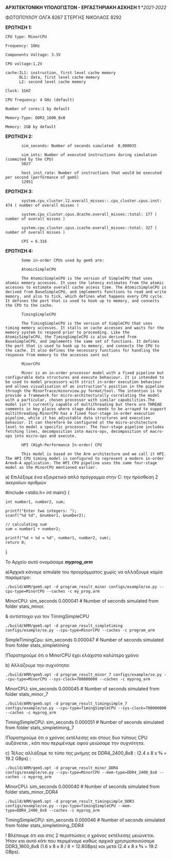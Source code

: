  **ΑΡΧΙΤΕΚΤΟΝΙΚΗ ΥΠΟΛΟΓΙΣΤΩΝ - ΕΡΓΑΣΤΗΡΙΑΚΗ ΑΣΚΗΣΗ 1**
            **2021-2022* 
 
 ΦΩΤΟΠΟΥΛΟΥ ΟΛΓΑ   8267
 ΣΤΕΡΓΗΣ ΝΙΚΟΛΑΟΣ 8292
 
 
 **ΕΡΩΤΗΣΗ 1:**

    CPU type: MinorCPU

    Frequency: 1GHz

    Components Voltage: 3.3V

    CPU voltage:1,2V

    cache:IL1: instruction, first level cache memory 
          DL1: data, first level cache memory
          L2: second level cache memory 
          
    Clock: 1GHZ
    
    CPU frequency: 4 GHz (default)

    Number of cores:1 by default

    Memory-Type: DDR3_1600_8x8

    Memory: 2GB by default

**ΕΡΩΤΗΣΗ 2:**

           sim_seconds: Number of seconds simulated  0,000035                                                                                                    

           sim_ints: Number of executed instructions during simulation (commited by the CPU) 
           5027

           host_inst_rate: Number of instructions that would be executed per second (performance of gem5)
           12951

**ΕΡΩΤΗΣΗ 3:** 

           system.cpu_cluster.l2.overall_misses::.cpu_cluster.cpus.inst: 474 ( number of overall misses )

           system.cpu_cluster.cpus.dcache.overall_misses::total: 177 ( number of overall misses )

           system.cpu_cluster.cpus.icache.overall_misses::total: 327 ( number of overall misses )

           CPI = 6.316

**ΕΡΩΤΗΣΗ 4:**

           Some in-order CPUs used by gem5 are:

           AtomicSimpleCPU

           The AtomicSimpleCPU is the version of SimpleCPU that uses atomic memory accesses. It uses the latency estimates from the atomic accesses to estimate overall cache access time. The AtomicSimpleCPU is derived from BaseSimpleCPU, and implements functions to read and write memory, and also to tick, which defines what happens every CPU cycle. It defines the port that is used to hook up to memory, and connects the CPU to the cache.

           TimingSimpleCPU

           The TimingSimpleCPU is the version of SimpleCPU that uses timing memory accesses. It stalls on cache accesses and waits for the memory system to respond prior to proceeding. Like the AtomicSimpleCPU, the TimingSimpleCPU is also derived from BaseSimpleCPU, and implements the same set of functions. It defines the port that is used to hook up to memory, and connects the CPU to the cache. It also defines the necessary functions for handling the response from memory to the accesses sent out

           MinorCPU

           Minor is an in-order processor model with a fixed pipeline but configurable data structures and execute behaviour. It is intended to be used to model processors with strict in-order execution behaviour and allows visualisation of an instruction’s position in the pipeline through the MinorTrace/minorview.py format/tool. The intention is to provide a framework for micro-architecturally correlating the model with a particular, chosen processor with similar capabilities.The model isn't currently capable of multithreading but there are THREAD comments in key places where stage data needs to be arrayed to support multithreading.MinorCPU has a fixed four-stage in-order execution pipeline, while it has adjustable data structures and execution behavior. It can therefore be configured at the micro-architecture level to model a specific processor. The four-stage pipeline includes fetching lines, decomposition into macro-ops, decomposition of macro-ops into micro-ops and execute.

           HPI (High-Performance In-order) CPU

           This model is based on the Arm architecture and we call it HPI. The HPI CPU timing model is configured to represent a modern in-order Armv8-A application. The HPI CPU pipeline uses the same four-stage model as the MinorCPU mentioned earlier.


a) Επιλέξαμε ένα εξαιρετικά απλό πρόγραμμα στην C: την πρόσθεση 2 ακεραίων αριθμών 

#include <stdio.h>
int main() {    

    int number1, number2, sum;
    
    printf("Enter two integers: ");
    scanf("%d %d", &number1, &number2);

    // calculating sum
    sum = number1 + number2;      
    
    printf("%d + %d = %d", number1, number2, sum);
    return 0;
}

Το Αρχείο αυτό ονομάσαμε _**myprog_arm**_ 

a)Αρχικά κάναμε simulate του προγράμματος χωρίς να αλλάξουμε καμία παράμετρο:

    ./build/ARM/gem5.opt -d program_result_minor configs/example/se.py --cpu-type=MinorCPU --caches -c my_prog.arm  

MinorCPU: sim_seconds 0.000041 # Number of seconds simulated from folder stats_minor.

& αντίστοιχα για τον TimingSimpleCPU 

    ./build/ARM/gem5.opt -d program_result_simpletiming configs/example/se.py --cpu-type=MinorCPU --caches -c program_arm

SimpleTimingCpu: sim_seconds 0.000047 # Number of seconds simulated from folder stats_simpletiming 

!Παρατηρούμε ότι ο ΜinorCPU έχει ελάχιστα καλύτερο χρόνο


b) Αλλάζουμε την συχνότητα: 

    ./build/ARM/gem5.opt -d program_result_minor_7 configs/example/se.py --cpu-type=MinorCPU --sys-clock=700000000 --caches -c myprog_arm
MinorCPU: sim_seconds 0.000045 # Number of seconds simulated from folder stats_minor_7

    ./build/ARM/gem5.opt -d program_result_timingsimple_7 configs/example/se.py --cpu-type=TimingSimpleCPU --sys-clock=700000000 --caches -c myprog_arm

TimingSimpleCPU: sim_seconds 0.000051 # Number of seconds simulated from folder stats_simpletiming_7

!Παρατηρούμε ότι ο χρόνος εκτέλεσης και στους δυο τύπους CPU αυξάνεται , κάτι που περιμέναμε αφού μειώσαμε την συχνότητα.


c) Τέλος αλλάξαμε το τύπο της μνήμης σε  DDR4_2400_8x8 : (2.4 x 8 x 8⁄8 = 19.2 GBps) :

    ./build/ARM/gem5.opt -d program_result_minor_DDR4 configs/example/se.py --cpu-type=MinorCPU --mem-type=DDR4_2400_8x8 --caches -c myprog_arm

MinorCPU: sim_seconds 0.000040 # Number of seconds simulated from folder stats_minor_DDR4

    ./build/ARM/gem5.opt -d program_result_timingsimple_DDR3 configs/example/se.py --cpu-type=TimingSimpleCPU --mem-type=DDR4_2400_8x8 --caches -c myprog_arm

TimingSimpleCPU: sim_seconds 0.000046 # Number of seconds simulated from folder stats_simpletiming_DDR4

! Βλέπουμε ότι και στις 2 περιπτώσεις ο χρόνος εκτέλεσης μειώνεται. Ήταν και αυτό κάτι που περιμέναμε καθώς αρχικά χρησιμοποιούσαμε DDR3_1600_8x8 (1.6 x 8 x 8 / 8 = 12.8GBps) και μετά (2.4 x 8 x 8⁄8 = 19.2 GBps).
 

